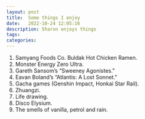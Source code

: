 ```yaml
---
layout: post
title:  Some things I enjoy
date:   2022-10-24 12:05:16
description: Sharon enjoys things
tags: 
categories: 
---
```


1. Samyang Foods Co. Buldak Hot Chicken Ramen.
2. Monster Energy Zero Ultra.
3. Gareth Sansom’s “Sweeney Agonistes." 
4. Eavan Boland’s “Atlantis: A Lost Sonnet."
5. Gacha games (Genshin Impact, Honkai Star Rail).
6. Zhuangzi.
7. Life drawing.
8. Disco Elysium.
9. The smells of vanilla, petrol and rain.

